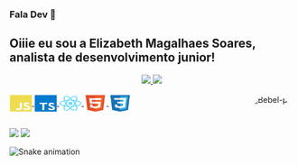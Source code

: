 ### Fala Dev 👋

<!--
**bebelvha/bebelvha** is a ✨ _special_ ✨ repository because its `README.md` (this file) appears on your GitHub profile.

Here are some ideas to get you started:

- 🔭 Hoje trabalho em RH Hospitalar
- 🌱 Estou estudando HTML, CSS, REACT NATIVE, TYPESCRIPT, JAVASCRIPT

-->
## Oiiie eu sou a Elizabeth Magalhaes Soares, analista de desenvolvimento junior!
<div align="center">
  <a href="https://github.com/bebelvha">
  <img height="180em" src="https://github-readme-stats.vercel.app/api?username=bebelvha&show_icons=true&theme=dracula&include_all_commits=true&count_private=true"/>
  <img height="180em" src="https://github-readme-stats.vercel.app/api/top-langs/?username=bebelvha&layout=compact&langs_count=7&theme=dracula"/>
</div>
<div style="display: inline_block"><br>
  <img align="center" alt="Bebel-Js" height="30" width="40" src="https://raw.githubusercontent.com/devicons/devicon/master/icons/javascript/javascript-plain.svg">
  <img align="center" alt="Bebel-Ts" height="30" width="40" src="https://raw.githubusercontent.com/devicons/devicon/master/icons/typescript/typescript-plain.svg">
  <img align="center" alt="Bebel-React" height="30" width="40" src="https://raw.githubusercontent.com/devicons/devicon/master/icons/react/react-original.svg">
  <img align="center" alt="Bebel-HTML" height="30" width="40" src="https://raw.githubusercontent.com/devicons/devicon/master/icons/html5/html5-original.svg">
  <img align="center" alt="Bebel-CSS" height="30" width="40" src="https://raw.githubusercontent.com/devicons/devicon/master/icons/css3/css3-original.svg">
  <img align="right" alt="Bebel-pic" height="150" style="border-radius:50px;"
   src="https://user-images.githubusercontent.com/99096748/174510053-00454449-8a60-4cf4-bdb3-f6a4c997d4aa.png?width=676&height=676">
  
 </div>
  
  ##
 
<div> 
  <a href = "mailto:magalhaesbebel0@gmail.com"><img src="https://img.shields.io/badge/-Gmail-%23333?style=for-the-badge&logo=gmail&logoColor=white" target="_blank"></a>
  <a href="https://www.linkedin.com/in/elizabeth-magalh%C3%A3es-soares-1a4778230/" target="_blank"><img src="https://img.shields.io/badge/-LinkedIn-%230077B5?style=for-the-badge&logo=linkedin&logoColor=white" target="_blank"></a> 
 
   ![Snake animation](https://github.com/bebelvha/rafaballerini/blob/output/github-contribution-grid-snake.svg)
 
</div>

